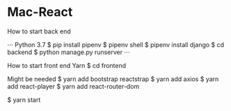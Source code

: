 # Mac-React

How to start back end

⋅⋅⋅
Python 3.7
$ pip install pipenv
$ pipenv shell
$ pipenv install django
$ cd backend
$ python manage.py runserver
⋅⋅⋅

How to start front end
Yarn
$ cd frontend

Might be needed
$ yarn add bootstrap reactstrap
$ yarn add axios
$ yarn add react-player
$ yarn add react-router-dom

$ yarn start

